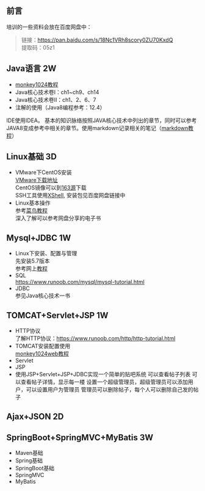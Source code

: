 ## 前言
培训的一些资料会放在百度网盘中：
>链接：https://pan.baidu.com/s/18Nc1VRh8scory0ZU70KxdQ  
>提取码：05z1 


## Java语言 2W
- [monkey1024教程](http://www.monkey1024.com/javaseroute)  
- Java核心技术卷I：ch1~ch9、ch14  
- Java核心技术卷II：ch1、2、6、7  
- 注解的使用（Java8编程参考：12.4）  

IDE使用IDEA。
基本的知识脉络按照JAVA核心技术中列出的章节，同时可以参考JAVA8变成参考中相关的章节。使用markdown记录相关的笔记（[markdown教程](https://www.jianshu.com/p/335db5716248  "markdown教程")）


## Linux基础 3D
- VMware下CentOS安装  
  [VMware下载地址](https://my.vmware.com/cn/web/vmware/info/slug/desktop_end_user_computing/vmware_workstation_pro/15_0)  
  CentOS镜像可以到[163源](http://mirrors.163.com/)下载  
  SSH工具使用[XShell](https://www.netsarang.com/zh/xshell/), 安装包见百度网盘链接中
- Linux基本操作  
  参考[菜鸟教程](https://www.runoob.com/linux/linux-tutorial.html)  
  深入了解可以参考网盘分享的电子书  

## Mysql+JDBC 1W
- Linux下安装、配置与管理  
  先安装5.7版本  
  参考网上[教程](https://www.cnblogs.com/nicknailo/articles/8563737.html)  
- SQL  
  https://www.runoob.com/mysql/mysql-tutorial.html
- JDBC  
  参见Java核心技术一书

## TOMCAT+Servlet+JSP 1W
- HTTP协议  
  了解HTTP协议：https://www.runoob.com/http/http-tutorial.html
- TOMCAT安装配置使用  
  [monkey1024web教程](http://www.monkey1024.com/javawebroute) 
- Servlet
- JSP
- 使用JSP+Servlet+JSP+JDBC实现一个简单的贴吧系统
  可以查看帖子列表
  可以查看帖子详情，显示每一楼
  设置一个超级管理员，超级管理员可以添加用户，可以设置用户为管理员
  管理员可以删除帖子，每个人可以删除自己发的帖子
  

## Ajax+JSON 2D

## SpringBoot+SpringMVC+MyBatis 3W
- Maven基础
- Spring基础
- SpringBoot基础
- SpringMVC
- MyBatis
